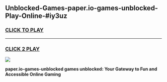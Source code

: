 
## Unblocked-Games-paper.io-games-unblocked-Play-Online-#iy3uz
<h3>
<a href="https://premium.freeplayer.one?title=paper.io-games-unblocked&ref=27F">CLICK TO PLAY</a></h3>
<hr>

<h3>
<a href="https://premium.freeplayer.one?title=paper.io-games-unblocked&ref=27F">CLICK 2 PLAY</a>
  
</h3>

<a href="https://premium.freeplayer.one?title=paper.io-games-unblocked&ref=27F"><img src="https://clearcache.store/games.png"></a>


**paper.io-games-unblocked games unblocked: Your Gateway to Fun and Accessible Online Gaming**
